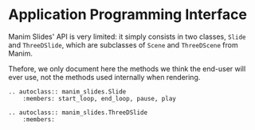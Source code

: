 # Application Programming Interface

Manim Slides' API is very limited: it simply consists in two classes, `Slide` and `ThreeDSlide`, which are subclasses of `Scene` and `ThreeDScene` from Manim.

Thefore, we only document here the methods we think the end-user will ever use, not the methods used internally when rendering.

```{eval-rst}
.. autoclass:: manim_slides.Slide
    :members: start_loop, end_loop, pause, play

.. autoclass:: manim_slides.ThreeDSlide
    :members:
```
